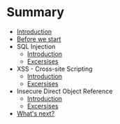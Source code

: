 # Summary

* [Introduction](README.md)
* [Before we start](setup.md)
* SQL Injection
  * [Introduction](sql-injection.md)
  * [Excersises](sql-injection-excersises.md)
* XSS - Cross-site Scripting
  * [Introduction](xss.md)
  * [Excersises](xss-excersises.md)
* Insecure Direct Object Reference
  * [Introduction](idor.md)
  * [Excersises](idor-excersises.md)
* [What's next?](next.md)

